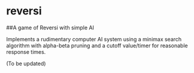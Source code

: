 # reversi
##A game of Reversi with simple AI

Implements a rudimentary computer AI system using a minimax search algorithm with alpha-beta pruning and a cutoff value/timer for reasonable response times.

(To be updated)
